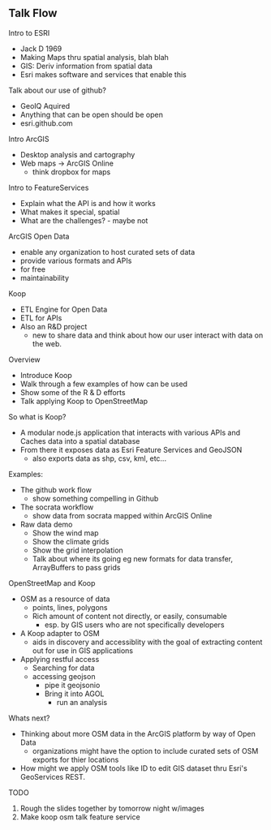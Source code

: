 ## Talk Flow 

Intro to ESRI 
  * Jack D 1969
  * Making Maps thru spatial analysis, blah blah
  * GIS: Deriv information from spatial data
  * Esri makes software and services that enable this  


Talk about our use of github?
  - GeoIQ Aquired 
  - Anything that can be open should be open 
  - esri.github.com 


Intro ArcGIS
  * Desktop analysis and cartography 
  * Web maps -> ArcGIS Online
    * think dropbox for maps 


Intro to FeatureServices 
  * Explain what the API is and how it works 
  * What makes it special, spatial
  * What are the challenges? - maybe not 


ArcGIS Open Data 
  - enable any organization to host curated sets of data
  - provide various formats and APIs 
  - for free 
  - maintainability


Koop 
  - ETL Engine for Open Data 
  - ETL for APIs 
  - Also an R&D project
    - new to share data and think about how our user interact with data on the web.

  Overview
  - Introduce Koop 
  - Walk through a few examples of how can be used
  - Show some of the R & D efforts 
  - Talk applying Koop to OpenStreetMap

So what is Koop? 

  - A modular node.js application that interacts with various APIs and Caches data into a spatial database 
  - From there it exposes data as Esri Feature Services and GeoJSON 
    - also exports data as shp, csv, kml, etc...
 
Examples: 

  - The github work flow 
    - show something compelling in Github 
  - The socrata workflow 
    - show data from socrata mapped within ArcGIS Online 
  - Raw data demo 
    - Show the wind map 
    - Show the climate grids 
    - Show the grid interpolation 
    - Talk about where its going 
      eg new formats for data transfer, ArrayBuffers to pass grids

OpenStreetMap and Koop 
  - OSM as a resource of data
    - points, lines, polygons 
    - Rich amount of content not directly, or easily, consumable
      - esp. by GIS users who are not specifically developers 
  - A Koop adapter to OSM 
    - aids in discovery and accessiblity with the goal of extracting content out for use in GIS applications 
  - Applying restful access 
    - Searching for data 
    - accessing geojson
      - pipe it geojsonio 
      - Bring it into AGOL 
        - run an analysis 

Whats next? 
  - Thinking about more OSM data in the ArcGIS platform by way of Open Data 
    - organizations might have the option to include curated sets of OSM exports for thier locations 
  - How might we apply OSM tools like ID to edit GIS dataset thru Esri's GeoServices REST.

TODO 

1. Rough the slides together by tomorrow night w/images 
2. Make koop osm talk feature service 

